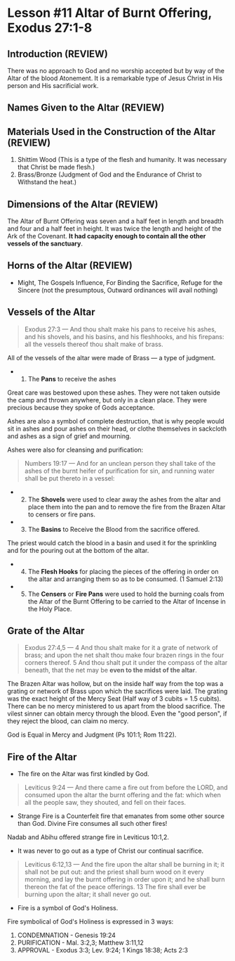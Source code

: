 # Lesson #11 Altar of Burnt Offering, Exodus 27:1-8

## Introduction (REVIEW)

There was no approach to God and no worship accepted but by way of the Altar of the blood Atonement. It is a remarkable type of Jesus Christ in His person and His sacrificial work.

## Names Given to the Altar (REVIEW)

## Materials Used in the Construction of the Altar (REVIEW)

1. Shittim Wood (This is a type of the flesh and humanity. It was necessary that Christ be made flesh.)
2. Brass/Bronze (Judgment of God and the Endurance of Christ to Withstand the heat.)

## Dimensions of the Altar (REVIEW)

The Altar of Burnt Offering was seven and a half feet in length and breadth and four and a half feet in height. It was twice the length and height of the Ark of the Covenant. **It had capacity enough to contain all the other vessels of the sanctuary**.

## Horns of the Altar (REVIEW)

- Might, The Gospels Influence, For Binding the Sacrifice, Refuge for the Sincere (not the presumptous, Outward ordinances will avail nothing)

## Vessels of the Altar

> Exodus 27:3 &mdash; And thou shalt make his pans to receive his ashes, and his shovels, and his basins, and his fleshhooks, and his firepans: all the vessels thereof thou shalt make of brass.

All of the vessels of the altar were made of Brass &mdash; a type of judgment. 

- 1. The **Pans** to receive the ashes

Great care was bestowed upon these ashes. They were not taken outside the camp and thrown anywhere, but only in a clean place. They were precious because they spoke of Gods acceptance.

Ashes are also a symbol of complete destruction, that is why people would sit in ashes and pour ashes on their head, or clothe themselves in sackcloth and ashes as a sign of grief and mourning.

Ashes were also for cleansing and purification:

> Numbers 19:17 &mdash;  And for an unclean person they shall take of the ashes of the burnt heifer of purification for sin, and running water shall be put thereto in a vessel:

- 2. The **Shovels** were used to clear away the ashes from the altar and place them into the pan and to remove the fire from the Brazen Altar to censers or fire pans.

- 3. The **Basins** to Receive the Blood from the sacrifice offered.

The priest would catch the blood in a basin and used it for the sprinkling and for the pouring out at the bottom of the altar.

- 4. The **Flesh Hooks** for placing the pieces of the offering in order on the altar and arranging them so as to be consumed. (1 Samuel 2:13)

- 5. The **Censers**  or **Fire Pans** were used to hold the burning coals from the Altar of the Burnt Offering to be carried to the Altar of Incense in the Holy Place.

## Grate of the Altar

> Exodus 27:4,5 &mdash; 4 And thou shalt make for it a grate of network of brass; and upon the net shalt thou make four brazen rings in the four corners thereof. 5 And thou shalt put it under the compass of the altar beneath, that the net may be **even to the midst of the altar**. 

The Brazen Altar was hollow, but on the inside half way from the top was a grating or network of Brass upon which the sacrifices were laid. The grating was the exact height of the Mercy Seat (Half way of 3 cubits = 1.5 cubits). There can be no mercy ministered to us apart from the blood sacrifice. The vilest sinner can obtain mercy through the blood. Even the "good person", if they reject the blood, can claim no mercy. 

God is Equal in Mercy and Judgment (Ps 101:1; Rom 11:22).

## Fire of the Altar

- The fire on the Altar was first kindled by God.

> Leviticus 9:24 &mdash; And there came a fire out from before the LORD, and consumed upon the altar the burnt offering and the fat: which when all the people saw, they shouted, and fell on their faces.

- Strange Fire is a Counterfeit fire that emanates from some other source than God. Divine Fire consumes all such other fires!

Nadab and Abihu offered strange fire in Leviticus 10:1,2.

- It was never to go out as a type of Christ our continual sacrifice.

> Leviticus 6:12,13 &mdash; And the fire upon the altar shall be burning in it; it shall not be put out: and the priest shall burn wood on it every morning, and lay the burnt offering in order upon it; and he shall burn thereon the fat of the peace offerings. 13 The fire shall ever be burning upon the altar; it shall never go out. 

- Fire is a symbol of God's Holiness. 

Fire symbolical of God's Holiness is expressed in 3 ways:

1. CONDEMNATION - Genesis 19:24
2. PURIFICATION - Mal. 3:2,3; Matthew 3:11,12
3. APPROVAL - Exodus 3:3; Lev. 9:24; 1 Kings 18:38; Acts 2:3